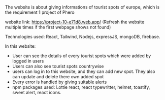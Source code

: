 The website is about giving informations of tourist spots of europe, which is the requirement 1 project of Phero

website link: https://project-10-e71d8.web.app/   (Refresh the website multiple times if the first webpage shows not found)

Technologies  used: React, Tailwind,  Nodejs, expressJS, mongoDB, firebase. 

In this website:


- User can see the details of every tourist spots which were added by logged in users
- Users can also see tourist spots countrywise
- users can log in to this website, and they can add new spot. They also can update and delete there own added spot
- Every error is handled by giving suitable alerts
- npm packages used: Lottie react, react typewritter, helmet, toastify, sweet alert, react icons.

